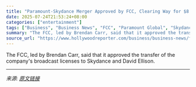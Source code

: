 ```yaml
---
title: "Paramount-Skydance Merger Approved by FCC, Clearing Way for $8 Billion Deal Close"
date: 2025-07-24T21:53:24+08:00
categories: ["entertainment"]
tags: ["Business", "Business News", "FCC", "Paramount Global", "Skydance"]
summary: "The FCC, led by Brendan Carr, said that it approved the transfer of the company's broadcast licenses to Skydance and David Ellison."
source_url: "https://www.hollywoodreporter.com/business/business-news/fcc-approves-paramount-skydance-deal-1236310139/"
---
```


The FCC, led by Brendan Carr, said that it approved the transfer of the company's broadcast licenses to Skydance and David Ellison.

---

*来源: [原文链接](https://www.hollywoodreporter.com/business/business-news/fcc-approves-paramount-skydance-deal-1236310139/)*

